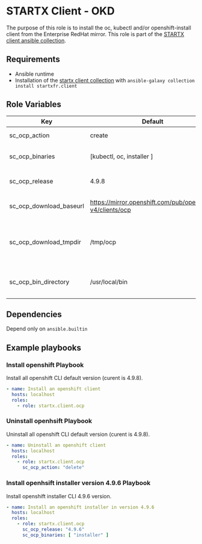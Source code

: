 # STARTX Client - OKD

The purpose of this role is to install the oc, kubectl and/or openshift-install client from the Enterprise RedHat mirror.
This role is part of the [STARTX client ansible collection](https://galaxy.ansible.com/startxfr/client).

## Requirements

- Ansible runtime
- Installation of the [startx client collection](https://galaxy.ansible.com/startxfr/client) with `ansible-galaxy collection install startxfr.client`

## Role Variables

| Key                     | Default                                                     | Description                                              |
| ----------------------- | ----------------------------------------------------------- | -------------------------------------------------------- |
| sc_ocp_action           | create                                                      | The action to perform                                    |
| sc_ocp_binaries         | [kubectl, oc, installer ]                                   | The binaries to install/remove                           |
| sc_ocp_release          | 4.9.8                                                       | Openshift version to install                             |
| sc_ocp_download_baseurl | <https://mirror.openshift.com/pub/openshift-v4/clients/ocp> | Base url used to download client binaries                |
| sc_ocp_download_tmpdir  | /tmp/ocp                                                    | Temporary directory used to unarchive downloaded content |
| sc_ocp_bin_directory    | /usr/local/bin                                              | Directory used to store binary content                   |

## Dependencies

Depend only on `ansible.builtin`

## Example playbooks

### Install openshift Playbook

Install all openshift CLI default version (curent is 4.9.8).

```yaml
- name: Install an openshift client
  hosts: localhost
  roles:
    - role: startx.client.ocp
```

### Uninstall openhsift Playbook

Uninstall all openshift CLI default version (curent is 4.9.8).

```yaml
- name: Uninstall an openshift client
  hosts: localhost
  roles:
    - role: startx.client.ocp
      sc_ocp_action: "delete"
```


### Install openhsift installer version 4.9.6 Playbook

Install openshift installer CLI 4.9.6 version.

```yaml
- name: Install an openshift installer in version 4.9.6
  hosts: localhost
  roles:
    - role: startx.client.ocp
      sc_ocp_release: "4.9.6"
      sc_ocp_binaries: [ "installer" ]
```
